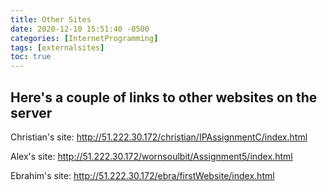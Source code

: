 ```yaml
---
title: Other Sites
date: 2020-12-10 15:51:40 -0500
categories: [InternetProgramming]
tags: [externalsites]
toc: true
---
```


## Here's a couple of links to other websites on the server

Christian's site: <http://51.222.30.172/christian/IPAssignmentC/index.html>

Alex's site: <http://51.222.30.172/wornsoulbit/Assignment5/index.html>

Ebrahim's site: <http://51.222.30.172/ebra/firstWebsite/index.html>